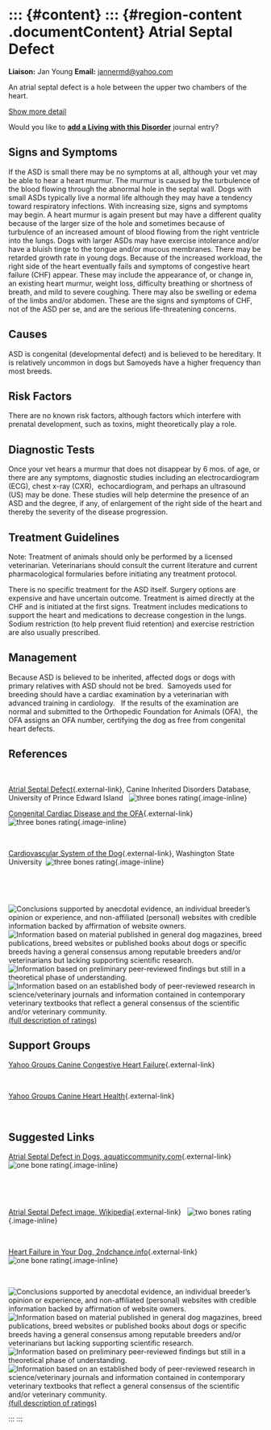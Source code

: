 ::: {#content}
::: {#region-content .documentContent}
Atrial Septal Defect
====================

**Liaison:** Jan Young **Email:** <jannermd@yahoo.com>

<div>

An atrial septal defect is a hole between the upper two chambers of the
heart.

</div>

<div>

[Show more detail](atrial-septal-defect-15a76.html?showlong=1)

</div>

Would you like to **[add a Living with this
Disorder](atrial-septal-defect-1/addliving_form.html)** journal entry?

Signs and Symptoms
------------------

If the ASD is small there may be no symptoms at all, although your vet
may be able to hear a heart murmur. The murmur is caused by the
turbulence of the blood flowing through the abnormal hole in the septal
wall. Dogs with small ASDs typically live a normal life although they
may have a tendency toward respiratory infections. With increasing size,
signs and symptoms may begin. A heart murmur is again present but may
have a different quality because of the larger size of the hole and
sometimes because of  turbulence of an increased amount of blood flowing
from the right ventricle into the lungs. Dogs with larger ASDs may have
exercise intolerance and/or have a bluish tinge to the tongue and/or
mucous membranes. There may be retarded growth rate in young dogs.
Because of the increased workload, the right side of the heart
eventually fails and symptoms of congestive heart failure (CHF) appear.
These may include the appearance of, or change in, an existing heart
murmur, weight loss, difficulty breathing or shortness of breath, and
mild to severe coughing. There may also be swelling or edema of the
limbs and/or abdomen. These are the signs and symptoms of CHF, not of
the ASD per se, and are the serious life-threatening concerns.

Causes
------

ASD is congenital (developmental defect) and is believed to be
hereditary. It is relatively uncommon in dogs but Samoyeds have a higher
frequency than most breeds.

Risk Factors
------------

There are no known risk factors, although factors which interfere with
prenatal development, such as toxins, might theoretically play a role.

Diagnostic Tests
----------------

Once your vet hears a murmur that does not disappear by 6 mos. of age,
or there are any symptoms, diagnostic studies including an
electrocardiogram (ECG), chest x-ray (CXR),  echocardiogram, and perhaps
an ultrasound (US) may be done. These studies will help determine the
presence of an ASD and the degree, if any, of enlargement of the right
side of the heart and thereby the severity of the disease progression.

Treatment Guidelines
--------------------

Note: Treatment of animals should only be performed by a licensed
veterinarian. Veterinarians should consult the current literature and
current pharmacological formularies before initiating any treatment
protocol.

There is no specific treatment for the ASD itself. Surgery options are
expensive and have uncertain outcome. Treatment is aimed directly at the
CHF and is initiated at the first signs. Treatment includes medications
to support the heart and medications to decrease congestion in the
lungs. Sodium restriction (to help prevent fluid retention) and exercise
restriction are also usually prescribed.

Management
----------

Because ASD is believed to be inherited, affected dogs or dogs with
primary relatives with ASD should not be bred.  Samoyeds used for
breeding should have a cardiac examination by a veterinarian with
advanced training in cardiology.   If the results of the examination are
normal and submitted to the Orthopedic Foundation for Animals (OFA), 
the OFA assigns an OFA number, certifying the dog as free from
congenital heart defects.

References
----------

 

[Atrial Septal
Defect](http://cidd.discoveryspace.ca/disorder/atrial-septal-defect-asd.html){.external-link},
Canine Inherited Disorders Database, University of Prince Edward
Island   ![three bones
rating](images/disorder-images/3-bones.gif/image_preview.png){.image-inline}

[Congenital Cardiac Disease and the
OFA](http://www.offa.org/cardiac_about.html){.external-link}   ![three
bones
rating](images/disorder-images/3-bones.gif/image_preview.png){.image-inline}

 

[Cardiovascular System of the
Dog](http://www.vetmed.wsu.edu/ClientED/anatomy/cardiovascular.aspx){.external-link},
Washington State University  ![three bones
rating](images/disorder-images/3-bones.gif/image_preview.png){.image-inline}

 

 

<div>

![](atrial-septal-defect-1/bone.gif "Conclusions supported by anecdotal evidence, an individual breeder’s opinion or experience, and non-affiliated (personal) websites with credible information backed by affirmation of website owners.")
![](atrial-septal-defect-1/2-bones.gif "Information based on material published in general dog magazines, breed publications, breed websites or published books about dogs or specific breeds  having a general consensus among reputable breeders and/or veterinarians but lacking supporting scientific research.")
![](atrial-septal-defect-1/3-bones.gif "Information based on preliminary peer-reviewed findings but still in a theoretical phase of understanding.")
![](atrial-septal-defect-1/4-bones.gif "Information based on an established body of peer-reviewed research in science/veterinary journals and information contained in contemporary veterinary textbooks that reflect a general consensus of the scientific and/or veterinary community.")
[(full description of ratings)](ratings-what-do-they-mean.html)

</div>

Support Groups
--------------

[Yahoo Groups Canine Congestive Heart
Failure](https://groups.yahoo.com/neo/groups/congestiveheartfailure/info){.external-link}

 

[Yahoo Groups Canine Heart
Health](https://groups.yahoo.com/neo/groups/caninehearthealth/info){.external-link}

 

Suggested Links
---------------

[Atrial Septal Defect in Dogs,
aquaticcommunity.com](http://www.aquaticcommunity.com/dog/health/cardio/Atrialseptaldefect.php){.external-link}  
![one bone
rating](images/disorder-images/bone.gif/image_preview.png){.image-inline}

 

 

[Atrial Septal Defect image,
Wikipedia](http://en.wikipedia.org/wiki/File:Atrial_septal_defect-en.png){.external-link}  
![two bones
rating](images/disorder-images/2-bones.gif/image_preview.png){.image-inline}

 

[Heart Failure in Your Dog,
2ndchance.info](http://www.2ndchance.info/dogdilcardiomyopathy.htm){.external-link}  
![one bone
rating](images/disorder-images/bone.gif/image_preview.png){.image-inline}

 

<div>

![](atrial-septal-defect-1/bone.gif "Conclusions supported by anecdotal evidence, an individual breeder’s opinion or experience, and non-affiliated (personal) websites with credible information backed by affirmation of website owners.")
![](atrial-septal-defect-1/2-bones.gif "Information based on material published in general dog magazines, breed publications, breed websites or published books about dogs or specific breeds  having a general consensus among reputable breeders and/or veterinarians but lacking supporting scientific research.")
![](atrial-septal-defect-1/3-bones.gif "Information based on preliminary peer-reviewed findings but still in a theoretical phase of understanding.")
![](atrial-septal-defect-1/4-bones.gif "Information based on an established body of peer-reviewed research in science/veterinary journals and information contained in contemporary veterinary textbooks that reflect a general consensus of the scientific and/or veterinary community.")
[(full description of ratings)](ratings-what-do-they-mean.html)

</div>
:::
:::
